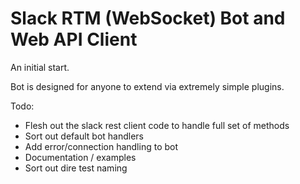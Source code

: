 # Slack RTM (WebSocket) Bot and Web API Client

An initial start.

Bot is designed for anyone to extend via extremely simple plugins.

Todo:
- Flesh out the slack rest client code to handle full set of methods
- Sort out default bot handlers
- Add error/connection handling to bot
- Documentation / examples
- Sort out dire test naming
